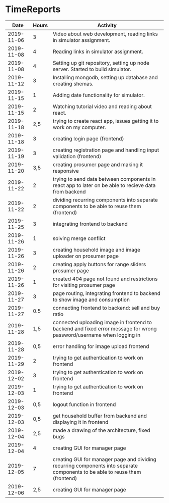 # TimeReports

| Date  |      Hours    | Activity                                       |
| ----------- | ------- |------------------------------------------------
| 2019-11-06  | 3       | Video about web development, reading links in simulator assignment. |
| 2019-11-08  | 4       | Reading links in simulator assignment.|
| 2019-11-08  | 4       | Setting up git repository, setting up node server. Started to build simulator. | 
| 2019-11-12  | 3       | Installing mongodb, setting up database and creating shemas. |
| 2019-11-15  | 1       | Adding date functionality for simulator. |
| 2019-11-15  | 2       | Watching tutorial video and reading about react. |
| 2019-11-18  | 2,5     | trying to create react app, issues getting it to work on my computer. |
| 2019-11-18  | 3       | creating login page (frontend)|
| 2019-11-19  | 3       | creating registration page and handling input validation (frontend) |
| 2019-11-20  | 3,5     | creating prosumer page and making it responsive |
| 2019-11-22  | 2       | trying to send data between components in react app to later on be able to recieve data from backend |
| 2019-11-22  | 2       | dividing recurring components into separate components to be able to reuse them (frontend)|
| 2019-11-25  | 3       | integrating frontend to backend |
| 2019-11-26  | 1       | solving merge conflict |
| 2019-11-26  | 3       | creating household image and image uploader on prosumer page |
| 2019-11-26  | 2       | creating apply buttons for range sliders prosumer page |
| 2019-11-26  | 1       | created 404 page not found and restrictions for visiting prosumer page |
| 2019-11-27  | 3       | page routing, integrating frontend to backend to show image and consumption |
| 2019-11-27  | 0.5     | connecting frontend to backend: sell and buy ratio  |
| 2019-11-28  | 1,5     | connected uploading image in frontend to backend and fixed error message for wrong password/username when logging in  |
| 2019-11-28  | 0,5     | error handling for image upload frontend  |
| 2019-11-29  | 2       | trying to get authentication to work on frontend |
| 2019-12-02  | 3       | trying to get authentication to work on frontend |
| 2019-12-03  | 1       | trying to get authentication to work on frontend |
| 2019-12-03  | 0,5     | logout function in frontend  |
| 2019-12-03  | 0,5     | get household buffer from backend and displaying it in frontend  |
| 2019-12-04  | 2,5     | made a drawing of the architecture, fixed bugs |
| 2019-12-04  | 4       | creating GUI for manager page |
| 2019-12-05  | 7       | creating GUI for manager page and dividing recurring components into separate components to be able to reuse them (frontend) |
| 2019-12-06  | 2,5     | creating GUI for manager page |




                      

